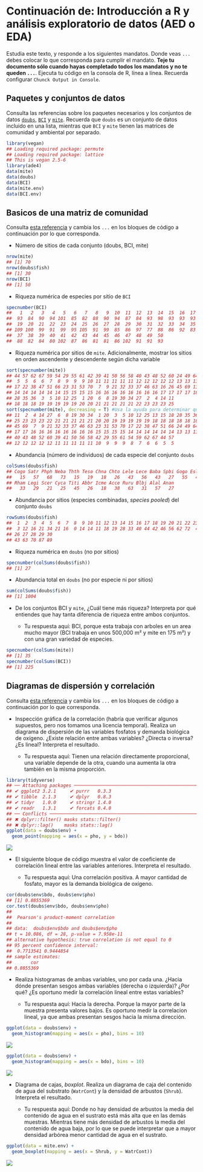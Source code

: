 
Continuación de: Introducción a R y análisis exploratorio de datos (AED o EDA)
==============================================================================

Estudia este texto, y responde a los siguientes mandatos. Donde veas `...` debes colocar lo que corresponda para cumplir el mandato. **Teje tu documento sólo cuando hayas completado todos los mandatos y no te queden `...`**. Ejecuta tu código en la consola de R, línea a línea. Recuerda configurar `Chunck Output in Console`.

Paquetes y conjuntos de datos
-----------------------------

Consulta las referencias sobre los paquetes necesarios y los conjuntos de datos [`doubs`](https://github.com/biogeografia-201902/material-de-apoyo/blob/master/ref/introduccion-a-r.md#el-conjunto-de-datos-doubs), [`BCI`](https://github.com/biogeografia-201902/material-de-apoyo/blob/master/ref/introduccion-a-r.md#el-conjunto-de-datos-bci) y [`mite`](https://github.com/biogeografia-201902/material-de-apoyo/blob/master/ref/introduccion-a-r.md#el-conjunto-de-datos-mite). Recuerda que `doubs` es un conjunto de datos incluido en una lista, mientras que `BCI` y `mite` tienen las matrices de comunidad y ambiental por separado.

``` r
library(vegan)
## Loading required package: permute
## Loading required package: lattice
## This is vegan 2.5-6
library(ade4)
data(mite)
data(doubs)
data(BCI)
data(mite.env)
data(BCI.env)
```

Basicos de una matriz de comunidad
----------------------------------

Consulta [esta referencia](https://github.com/biogeografia-201902/material-de-apoyo/blob/master/ref/introduccion-a-r.md#b%C3%A1sicos-de-una-matriz-de-comunidad) y cambia los `...` en los bloques de código a continuación por lo que corresponda.

-   Número de sitios de cada conjunto (doubs, BCI, mite)

``` r
nrow(mite)
## [1] 70
nrow(doubs$fish)
## [1] 30
nrow(BCI)
## [1] 50
```

-   Riqueza numérica de especies por sitio de `BCI`

``` r
specnumber(BCI)
##   1   2   3   4   5   6   7   8   9  10  11  12  13  14  15  16  17  18 
##  93  84  90  94 101  85  82  88  90  94  87  84  93  98  93  93  93  89 
##  19  20  21  22  23  24  25  26  27  28  29  30  31  32  33  34  35  36 
## 109 100  99  91  99  95 105  91  99  85  86  97  77  88  86  92  83  92 
##  37  38  39  40  41  42  43  44  45  46  47  48  49  50 
##  88  82  84  80 102  87  86  81  81  86 102  91  91  93
```

-   Riqueza numérica por sitios de `mite`. Adicionalmente, mostrar los sitios en orden ascendente y descendente según dicha variable

``` r
sort(specnumber(mite))
## 44 57 62 67 59 54 29 55 61 42 39 41 50 56 58 40 43 48 52 60 24 49 64 65 68 
##  5  5  6  6  7  8  9  9  9 10 11 11 11 11 11 12 12 12 12 12 13 13 13 13 13 
## 17 22 38 47 51 66 23 31 53 70  7  9 21 32 33 37 46 63 16 26 45 69 13 15 18 
## 14 14 14 14 14 14 15 15 15 15 16 16 16 16 16 16 16 16 17 17 17 17 18 18 18 
## 28 35 36  3  5 10 12 25  1 20  6  8 19 30 34 27  2  4 14 11 
## 18 18 18 19 19 19 19 19 20 20 21 21 21 21 21 22 23 23 23 25
sort(specnumber(mite), decreasing = T) #Usa la ayuda para determinar qué argumento debes colocar aquí
## 11  2  4 14 27  6  8 19 30 34  1 20  3  5 10 12 25 13 15 18 28 35 36 16 26 
## 25 23 23 23 22 21 21 21 21 21 20 20 19 19 19 19 19 18 18 18 18 18 18 17 17 
## 45 69  7  9 21 32 33 37 46 63 23 31 53 70 17 22 38 47 51 66 24 49 64 65 68 
## 17 17 16 16 16 16 16 16 16 16 15 15 15 15 14 14 14 14 14 14 13 13 13 13 13 
## 40 43 48 52 60 39 41 50 56 58 42 29 55 61 54 59 62 67 44 57 
## 12 12 12 12 12 11 11 11 11 11 10  9  9  9  8  7  6  6  5  5
```

-   Abundancia (número de individuos) de cada especie del conjunto `doubs`

``` r
colSums(doubs$fish)
## Cogo Satr Phph Neba Thth Teso Chna Chto Lele Lece Baba Spbi Gogo Eslu Pefl 
##   15   57   68   73   15   19   18   26   43   56   43   27   55   40   36 
## Rham Legi Scer Cyca Titi Abbr Icme Acce Ruru Blbj Alal Anan 
##   33   29   21   25   45   26   18   38   63   31   57   27
```

-   Abundancia por sitios (especies combinadas, *species pooled*) del conjunto `doubs`

``` r
rowSums(doubs$fish)
##  1  2  3  4  5  6  7  8  9 10 11 12 13 14 15 16 17 18 19 20 21 22 23 24 25 
##  3 12 16 21 34 21 16  0 14 14 11 18 19 28 33 40 44 42 46 56 62 72  4 15 11 
## 26 27 28 29 30 
## 43 63 70 87 89
```

-   Riqueza numérica en `doubs` (no por sitios)

``` r
specnumber(colSums(doubs$fish))
## [1] 27
```

-   Abundancia total en `doubs` (no por especie ni por sitios)

``` r
sum(colSums(doubs$fish))
## [1] 1004
```

-   De los conjuntos BCI y `mite`, ¿Cuál tiene más riqueza? Interpreta por qué entiendes que hay tanta diferencia de riqueza entre ambos conjuntos.

    -   Tu respuesta aquí: BCI, porque esta trabaja con arboles en un area mucho mayor (BCI trabaja en unos 500,000 m² y mite en 175 m²) y con una gran variedad de especies.

``` r
specnumber(colSums(mite))
## [1] 35
specnumber(colSums(BCI))
## [1] 225
```

Diagramas de dispersión y correlación
-------------------------------------

Consulta [esta referencia](https://github.com/biogeografia-201902/material-de-apoyo/blob/master/ref/introduccion-a-r.md#diagrama-de-dispersi%C3%B3n) y cambia los `...` en los bloques de código a continuación por lo que corresponda.

-   Inspección gráfica de la correlación (habría que verificar algunos supuestos, pero nos tomamos una licencia temporal). Realiza un diagrama de dispersión de las variables fosfatos y demanda biológica de oxígeno. ¿Existe relación entre ambas variables? ¿Directa o inversa? ¿Es lineal? Interpreta el resultado.

    -   Tu respuesta aquí: Tienen una relación directamente proporcional, una variable depende de la otra, cuando una aumenta la otra también en la misma proporción.

``` r
library(tidyverse)
## ── Attaching packages ─────────────────────────────────────────────────────────────────────────────────────── tidyverse 1.2.1 ──
## ✔ ggplot2 3.2.1     ✔ purrr   0.3.3
## ✔ tibble  2.1.3     ✔ dplyr   0.8.3
## ✔ tidyr   1.0.0     ✔ stringr 1.4.0
## ✔ readr   1.3.1     ✔ forcats 0.4.0
## ── Conflicts ────────────────────────────────────────────────────────────────────────────────────────── tidyverse_conflicts() ──
## ✖ dplyr::filter() masks stats::filter()
## ✖ dplyr::lag()    masks stats::lag()
ggplot(data = doubs$env) +
  geom_point(mapping = aes(x = pho, y = bdo))
```

![](img/unnamed-chunk-10-1.png)

-   El siguiente bloque de código muestra el valor de coeficiente de correlación lineal entre las variables anteriores. Interpreta el resultado.

    -   Tu respuesta aquí: Una correlación positiva. A mayor cantidad de fosfato, mayor es la demanda biológica de oxígeno.

``` r
cor(doubs$env$bdo, doubs$env$pho)
## [1] 0.8855369
cor.test(doubs$env$bdo, doubs$env$pho)
## 
##  Pearson's product-moment correlation
## 
## data:  doubs$env$bdo and doubs$env$pho
## t = 10.086, df = 28, p-value = 7.958e-11
## alternative hypothesis: true correlation is not equal to 0
## 95 percent confidence interval:
##  0.7713541 0.9444854
## sample estimates:
##       cor 
## 0.8855369
```

-   Realiza histogramas de ambas variables, uno por cada una. ¿Hacia dónde presentan sesgos ambas variables (derecha o izquierda)? ¿Por qué? ¿Es oportuno medir la correlación lineal entre estas variables?

    -   Tu respuesta aquí: Hacia la derecha. Porque la mayor parte de la muestra presenta valores bajos. Es oportuno medir la correlacion lineal, ya que ambas presentan sesgos hacia la misma dirección.

``` r
ggplot(data = doubs$env) +
  geom_histogram(mapping = aes(x = pho), bins = 10)
```

![](img/unnamed-chunk-12-1.png)

``` r
ggplot(data = doubs$env) +
  geom_histogram(mapping = aes(x = bdo), bins = 10)
```

![](img/unnamed-chunk-12-2.png)

-   Diagrama de cajas, *boxplot*. Realiza un diagrama de caja del contenido de agua del substrato (`WatrCont`) y la densidad de arbustos (`Shrub`). Interpreta el resultado.

    -   Tu respuesta aquí: Donde no hay densidad de arbustos la media del contenido de agua en el sustrato está más alta que en las demás muestras. Mientras tiene más densidad de arbustos la media del contenido de agua baja, por lo que se puede interpretar que a mayor densidad arbórea menor cantidad de agua en el sustrato.

``` r
ggplot(data = mite.env) +
  geom_boxplot(mapping = aes(x = Shrub, y = WatrCont))
```

![](img/unnamed-chunk-13-1.png)
